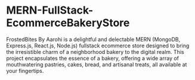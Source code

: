 # MERN-FullStack-EcommerceBakeryStore
FrostedBites By Aarohi is a delightful and delectable MERN (MongoDB, Express.js, React.js, Node.js) fullstack ecommerce store designed to bring the irresistible charm of a neighborhood bakery to the digital realm. This project encapsulates the essence of a bakery, offering a wide array of mouthwatering pastries, cakes, bread, and artisanal treats, all available at your fingertips.
